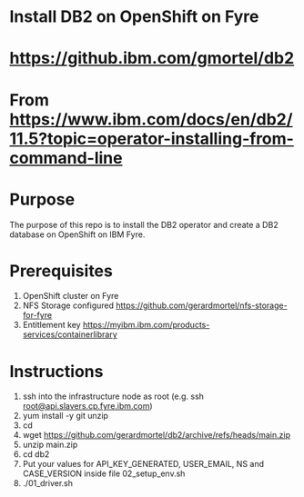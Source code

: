 # Install DB2 on OpenShift on Fyre
# https://github.ibm.com/gmortel/db2
# From https://www.ibm.com/docs/en/db2/11.5?topic=operator-installing-from-command-line

# Purpose
The purpose of this repo is to install the DB2 operator and create a DB2 database on OpenShift on IBM Fyre.

# Prerequisites
1. OpenShift cluster on Fyre
2. NFS Storage configured https://github.com/gerardmortel/nfs-storage-for-fyre
3. Entitlement key https://myibm.ibm.com/products-services/containerlibrary

# Instructions
1. ssh into the infrastructure node as root (e.g. ssh root@api.slavers.cp.fyre.ibm.com)
2. yum install -y git unzip
3. cd
4. wget https://github.com/gerardmortel/db2/archive/refs/heads/main.zip
5. unzip main.zip
6. cd db2
7. Put your values for API_KEY_GENERATED, USER_EMAIL, NS and CASE_VERSION inside file 02_setup_env.sh
8. ./01_driver.sh
